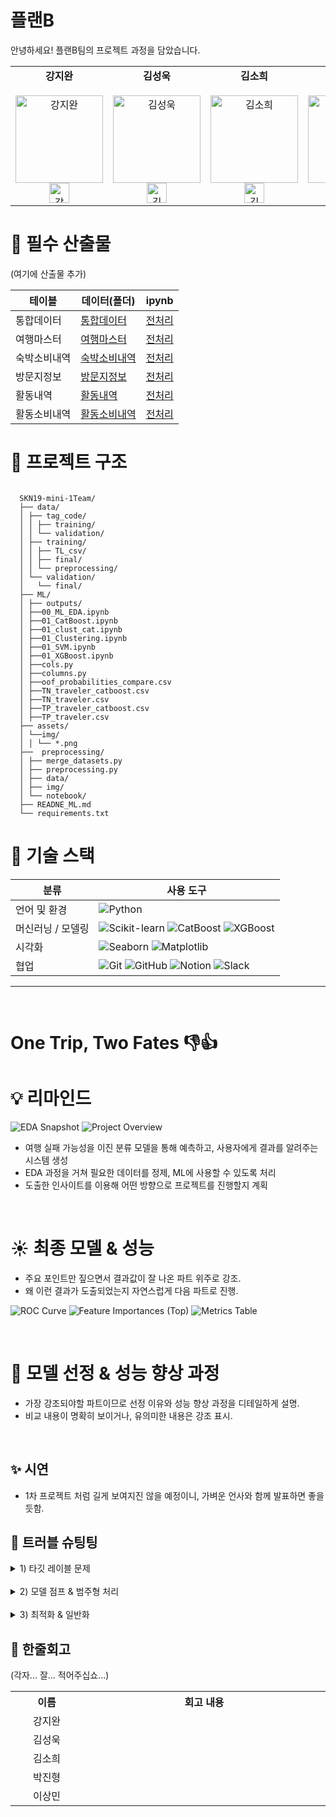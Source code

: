 ﻿# 플랜B

안녕하세요! 플랜B팀의 프로젝트 과정을 담았습니다.

<table>
  <tr>
    <td align="center">
      <strong>강지완</strong><br><br>
      <img src="assets/img/강지완.png" alt="강지완" width="140"><br>
      <a href="https://github.com/Maroco0109">
        <img src="https://github.githubassets.com/images/modules/logos_page/GitHub-Mark.png" alt="강지완 GitHub" width="32">
      </a>
    </td>
    <td align="center">
      <strong>김성욱</strong><br><br>
      <img src="assets/img/김성욱.png" alt="김성욱" width="140"><br>
      <a href="https://github.com/souluk319">
        <img src="https://github.githubassets.com/images/modules/logos_page/GitHub-Mark.png" alt="김성욱 GitHub" width="32">
      </a>
    </td>
    <td align="center">
      <strong>김소희</strong><br><br>
      <img src="assets/img/김소희.png" alt="김소희" width="140"><br>
      <a href="https://github.com/sosodoit">
        <img src="https://github.githubassets.com/images/modules/logos_page/GitHub-Mark.png" alt="김소희 GitHub" width="32">
      </a>
    </td>
    <td align="center">
      <strong>박진형</strong><br><br>
      <img src="assets/img/박진형.png" alt="박진형" width="140"><br>
      <a href="https://github.com/vispi94">
        <img src="https://github.githubassets.com/images/modules/logos_page/GitHub-Mark.png" alt="박진형 GitHub" width="32">
      </a>
    </td>
    <td align="center">
      <strong>이상민</strong><br><br>
      <img src="assets/img/이상민.png" alt="이상민" width="140"><br>
      <a href="https://github.com/ChocolateStrawberryYumYum">
        <img src="https://github.githubassets.com/images/modules/logos_page/GitHub-Mark.png" alt="이상민 GitHub" width="32">
      </a>
    </td>
  </tr>
</table>

# 📂 필수 산출물

(여기에 산출물 추가)

| 테이블       | 데이터(폴더)                                                                                                                               | ipynb                                                                                                                                                                                                             |
| ------------ | ------------------------------------------------------------------------------------------------------------------------------------------ | ----------------------------------------------------------------------------------------------------------------------------------------------------------------------------------------------------------------- |
| 통합데이터   | [통합데이터](https://github.com/SKNetworks-AI19-250818/SKN19-mini-1Team/tree/develop/integrated_data/prep_data)                            | [전처리](https://github.com/SKNetworks-AI19-250818/SKN19-mini-1Team/tree/develop/integrated_data/prep_notebook)                                                                                                   |
| 여행마스터   | [여행마스터](https://github.com/SKNetworks-AI19-250818/SKN19-mini-1Team/blob/develop/integrated_data/prep_data/traveller_master.csv)       | [전처리](https://github.com/SKNetworks-AI19-250818/SKN19-mini-1Team/blob/develop/integrated_data/prep_notebook/%EC%97%AC%ED%96%89%EA%B0%9D%EB%8D%B0%EC%9D%B4%ED%84%B0%EC%A0%84%EC%B2%98%EB%A6%AC.ipynb)           |
| 숙박소비내역 | [숙박소비내역](https://github.com/SKNetworks-AI19-250818/SKN19-mini-1Team/blob/develop/integrated_data/prep_data/lodging_consumption.csv)  | [전처리](https://github.com/SKNetworks-AI19-250818/SKN19-mini-1Team/blob/develop/integrated_data/prep_notebook/%EC%88%99%EB%B0%95%EC%86%8C%EB%B9%84%EB%82%B4%EC%97%AD_%EC%A0%84%EC%B2%98%EB%A6%AC.ipynb)          |
| 방문지정보   | [방문지정보](https://github.com/SKNetworks-AI19-250818/SKN19-mini-1Team/blob/develop/integrated_data/prep_data/visit_area_base.csv)        | [전처리](https://github.com/SKNetworks-AI19-250818/SKN19-mini-1Team/blob/develop/integrated_data/prep_notebook/%EC%97%AC%ED%96%89%EB%B0%A9%EB%AC%B8%EC%A7%80%EB%82%B4%EC%97%AD_%EC%A0%84%EC%B2%98%EB%A6%AC.ipynb) |
| 활동내역     | [활동내역](https://github.com/SKNetworks-AI19-250818/SKN19-mini-1Team/blob/develop/integrated_data/prep_data/activity_history.csv)         | [전처리](https://github.com/SKNetworks-AI19-250818/SKN19-mini-1Team/blob/develop/integrated_data/prep_notebook/%ED%99%9C%EB%8F%99%EB%82%B4%EC%97%AD_%EC%A0%84%EC%B2%98%EB%A6%AC.ipynb)                            |
| 활동소비내역 | [활동소비내역](https://github.com/SKNetworks-AI19-250818/SKN19-mini-1Team/blob/develop/integrated_data/prep_data/activity_consumption.csv) | [전처리](https://github.com/SKNetworks-AI19-250818/SKN19-mini-1Team/blob/develop/integrated_data/prep_notebook/%ED%99%9C%EB%8F%99%EC%86%8C%EB%B9%84%EB%82%B4%EC%97%AD_%EC%A0%84%EC%B2%98%EB%A6%AC.ipynb)          |

# 📂 프로젝트 구조

```

  SKN19-mini-1Team/
  ├── data/
  │ ├── tag_code/
  │ │ ├── training/
  │ │ └── validation/
  │ ├── training/
  │ │ ├── TL_csv/
  │ │ ├── final/
  │ │ └── preprocessing/
  │ └── validation/
  │   └── final/
  ├── ML/
  │ ├── outputs/
  │ ├──00_ML_EDA.ipynb
  │ ├──01_CatBoost.ipynb
  │ ├──01_clust_cat.ipynb
  │ ├──01_Clustering.ipynb
  │ ├──01_SVM.ipynb
  │ ├──01_XGBoost.ipynb
  │ ├──cols.py
  │ ├──columns.py
  │ ├──oof_probabilities_compare.csv
  │ ├──TN_traveler_catboost.csv
  │ ├──TN_traveler.csv
  │ ├──TP_traveler_catboost.csv
  │ ├──TP_traveler.csv
  ├── assets/
  │ └──img/
  │ │ └── *.png
  ├──  preprocessing/
  │ ├── merge_datasets.py
  │ ├── preprocessing.py
  │ ├── data/
  │ ├── img/
  │ └── notebook/
  ├── READNE_ML.md
  └── requirements.txt

```

# 🔧 기술 스택

| 분류              | 사용 도구 |
|-------------------|-----------|
| 언어 및 환경      | ![Python](https://img.shields.io/badge/python-3670A0?style=for-the-badge&logo=python&logoColor=ffdd54) |
| 머신러닝 / 모델링 | ![Scikit-learn](https://img.shields.io/badge/Scikit--learn-F7931E?style=for-the-badge&logo=scikit-learn&logoColor=white) ![CatBoost](https://img.shields.io/badge/CatBoost-FFCC00?style=for-the-badge&logoColor=black) ![XGBoost](https://img.shields.io/badge/XGBoost-EB5F07?style=for-the-badge&logoColor=white) |
| 시각화            | ![Seaborn](https://img.shields.io/badge/Seaborn-3776AB?style=for-the-badge&logo=seaborn&logoColor=white) ![Matplotlib](https://img.shields.io/badge/Matplotlib-%23ffffff.svg?style=for-the-badge&logo=Matplotlib&logoColor=black) |
| 협업              | ![Git](https://img.shields.io/badge/git-%23F05033.svg?style=for-the-badge&logo=git&logoColor=white) ![GitHub](https://img.shields.io/badge/github-%23121011.svg?style=for-the-badge&logo=github&logoColor=white) ![Notion](https://img.shields.io/badge/Notion-%23000000.svg?style=for-the-badge&logo=notion&logoColor=white) ![Slack](https://img.shields.io/badge/Slack-4A154B?style=for-the-badge&logo=slack&logoColor=white) |


---

<br/>

# One Trip, Two Fates 👎👍

# 💡 리마인드

![EDA Snapshot](preprocessing/img/image.png)
![Project Overview](preprocessing/img/image-1.png)

- 여행 실패 가능성을 이진 분류 모델을 통해 예측하고, 사용자에게 결과를 알려주는 시스템 생성
- EDA 과정을 거쳐 필요한 데이터를 정제, ML에 사용할 수 있도록 처리
- 도출한 인사이트를 이용해 어떤 방향으로 프로젝트를 진행할지 계획

<br/>

# ☀️ 최종 모델 & 성능

- 주요 포인트만 짚으면서 결과값이 잘 나온 파트 위주로 강조.
- 왜 이런 결과가 도출되었는지 자연스럽게 다음 파트로 진행.


![ROC Curve](preprocessing/img/image-3.png)
![Feature Importances (Top)](preprocessing/img/feature_importances_top.png)
![Metrics Table](preprocessing/img/image-5.png)

<br/>

# 📕 모델 선정 & 성능 향상 과정

- 가장 강조되야할 파트이므로 선정 이유와 성능 향상 과정을 디테일하게 설명.
- 비교 내용이 명확히 보이거나, 유의미한 내용은 강조 표시.

<br/>

## ✨ 시연

- 1차 프로젝트 처럼 길게 보여지진 않을 예정이니, 가벼운 언사와 함께 발표하면 좋을 듯함.

## 🔫 트러블 슈팅팅

<details>
<summary>1) 타깃 레이블 문제</summary>
<br/>

**문제 요약**
- 만족도/추천도/재방문을 단일 컬럼으로 레이블링 → 노이즈·무작위성↑
- 경험 다양성(활동량/스타일) 미반영 → 일반화 약함
- 설문형 지표 기반 평균치 쏠림 → 클래스 불균형

**해결 방향**
- 레이블 재정의: 이항/다항 기준 명확화(예: 상·중·하, 또는 NPS Cutoff)
- 다중 지표 합성: (만족도·추천·재방문) 가중 평균/규칙 기반 스코어
- 클래스 불균형 보정: Stratified split, class_weight/SMOTE, 임곗값 튜닝
- 타깃 누수 점검: 설문 문항 중 결과에 직결되는 항목 제외
</details>

<br/>

<details>
<summary>2) 모델 점프 & 범주형 처리</summary>
<br/>

**문제 요약**
- 범주형 변수 다수·고카디널리티(여행 목적/활동/페르소나 등)
- 원-핫 인코딩 난해한 수준의 다양성 → 범주형에 강한 알고리즘 선호

**해결 방향**
- CatBoost/LightGBM(categorical) 우선: 자동 카테고리 처리 활용
- 고카디널리티 인코딩: 타깃 인코딩/빈도 인코딩/Hashing 조합
- 피처 정리: 희소·희귀 카테고리 묶기(“기타”), 누락값 일관 정책
- 데이터 누적: 최근/빈도 기반 이력 피처(활동 수·주기·신규/재방문 플래그)

</details>

<br/>

<details>
<summary>3) 최적화 & 일반화</summary>

<br/>

**문제 요약**
- Train↑ / Test↓ 패턴 반복 → 과적합 의심
- 양성(성공) 희소 → PR-AUC 지표 적합
- 교차검증은 Stratified K-Fold 권장
- Optuna로 핵심 파라미터(depth, iterations, lr, l2_leaf_reg, min_data_in_leaf 등) 탐색

**해결 방향**
- 규제·단순화: l2 강화, depth 축소, min_data_in_leaf↑, feature pruning
- 조기 종료/학습률: early_stopping_rounds, lr 스케줄
- 평가 체계: PR-AUC + 임곗값 최적화(F1/Youden/J-Index 등)
- 리샘플링: class_weight/언더·오버샘플링, K-Fold 일관화

</details>


## 💬 한줄회고

(각자... 잘... 적어주십쇼...)

<table style="width:100%, table-layout: fixed;">

<tr>

<th style="min-width: 100px;">이름</th>

<th>회고 내용</th>

</tr>

<tr>

<td style="width: 10%" align="center">강지완</td>

<td></td>

</tr>

<tr>

<td style="width: 10%" align="center">김성욱</td>

<td></td>

</tr>

<tr>

<td style="width: 10%" align="center">김소희</td>

<td></td>

</tr>

<tr>

<td style="width: 10%" align="center">박진형</td>

<td></td>

</tr>

<tr>

<td style="width: 10%" align="center">이상민</td>

<td></td>

</tr>

</table>
